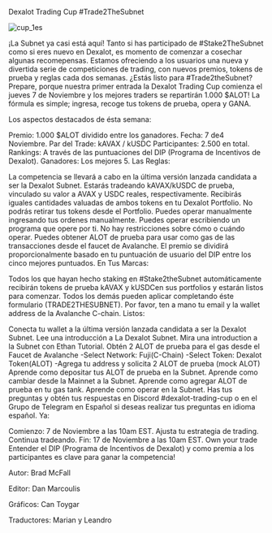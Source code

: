 Dexalot Trading Cup
#Trade2TheSubnet

![cup_1es](/images/dip/cup_1es.png)

¡La Subnet ya casi está aquí! Tanto si has participado de #Stake2TheSubnet como si eres nuevo en Dexalot, es momento de comenzar a cosechar algunas recomepensas. Estamos ofreciendo a los usuarios una nueva y divertida serie de competiciones de trading, con nuevos premios, tokens de prueba y reglas cada dos semanas. ¿Estás listo para #Trade2theSubnet? Prepare, porque nuestra primer entrada la Dexalot Trading Cup comienza el jueves 7 de Noviembre y los mejores traders se repartirán 1.000 $ALOT! La fórmula es simple; ingresa, recoge tus tokens de prueba, opera y GANA.

Los aspectos destacados de ésta semana:

Premio: 1.000 $ALOT dividido entre los ganadores.
Fecha: 7 de4 Noviembre.
Par del Trade: kAVAX / kUSDC
Participantes: 2.500 en total.
Rankings: A través de las puntuaciones del DIP (Programa de Incentivos de Dexalot).
Ganadores: Los mejores 5.
Las Reglas:

La competencia se llevará a cabo en la última versión lanzada candidata a ser la Dexalot Subnet.
Estarás tradeando kAVAX/kUSDC de prueba, vinculado su valor a AVAX y USDC reales, respectivamente.
Recibirás iguales cantidades valuadas de ambos tokens en tu Dexalot Portfolio.
No podrás retirar tus tokens desde el Portfolio.
Puedes operar manualmente ingresando tus ordenes manualmente.
Puedes operar escribiendo un programa que opere por ti.
No hay restricciones sobre cómo o cuándo operar.
Puedes obtener ALOT de prueba para usar como gas de las transacciones desde el faucet de Avalanche.
El premio se dividirá proporcionalmente basado en tu puntuación de usuario del DIP entre los cinco mejores puntuados.
En Tus Marcas:

Todos los que hayan hecho staking en #Stake2theSubnet automáticamente recibirán tokens de prueba kAVAX y kUSDCen sus portfolios y estarán listos para comenzar.
Todos los demás pueden aplicar completando éste formulario (TRADE2THESUBNET). Por favor, ten a mano tu email y la wallet address de la Avalanche C-chain.
Listos:

Conecta tu wallet a la última versión lanzada candidata a ser la Dexalot Subnet.
Lee una introducción a La Dexalot Subnet.
Mira una introduction a la Subnet con Ethan Tutorial.
Obtén 2 ALOT de prueba para el gas desde el Faucet de Avalanche
-Select Network: Fuji(C-Chain)
-Select Token: Dexalot Token(ALOT)
-Agrega tu address y solicita 2 ALOT de prueba (mock ALOT)
Aprende como depositar tus ALOT de prueba en la Subnet.
Aprende como cambiar desde la Mainnet a la Subnet.
Aprende como agregar ALOT de prueba en tu gas tank.
Aprende como operar en la Subnet.
Has tus preguntas y obtén tus respuestas en Discord #dexalot-trading-cup o en el Grupo de Telegram en Español si deseas realizar tus preguntas en idioma español.
Ya:

Comienzo: 7 de Noviembre a las 10am EST.
Ajusta tu estrategia de trading.
Continua tradeando.
Fin: 17 de Noviembre a las 10am EST.
Own your trade
Entender el DIP (Programa de Incentivos de Dexalot) y como premia a los participantes es clave para ganar la competencia!

Autor: Brad McFall

Editor: Dan Marcoulis

Gráficos: Can Toygar

Traductores: Marian y Leandro

